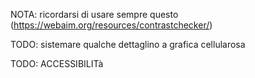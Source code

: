 NOTA: 
   ricordarsi di usare sempre questo (https://webaim.org/resources/contrastchecker/)

TODO:
   sistemare qualche dettaglino a grafica cellularosa

TODO:
   ACCESSIBILITà

